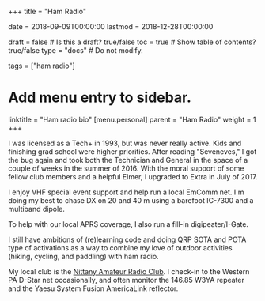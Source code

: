 +++
title = "Ham Radio"

date = 2018-09-09T00:00:00
lastmod = 2018-12-28T00:00:00

draft = false  # Is this a draft? true/false
toc = true  # Show table of contents? true/false
type = "docs"  # Do not modify.

tags = ["ham radio"]

# Add menu entry to sidebar.
linktitle = "Ham radio bio"
[menu.personal]
  parent = "Ham Radio"
  weight = 1
+++

I was licensed as a Tech+ in 1993, but was never really active. 
Kids and finishing grad school were higher priorities. 
After reading "Seveneves," I got the bug again and took both the Technician and General in the space of a couple of weeks in the summer of 2016. 
With the moral support of some fellow club members and a helpful Elmer, I upgraded to Extra in July of 2017.

I enjoy VHF special event support and help run a local EmComm net. I'm doing my best to chase DX on 20 and 40 m using a barefoot IC-7300 and a multiband dipole.

To help with our local APRS coverage, I also run a fill-in digipeater/I-Gate.

I still have ambitions of (re)learning code and doing QRP SOTA and POTA type of activations as a way to combine my love of outdoor activities (hiking, cycling, and paddling) with ham radio.

My local club is the [Nittany Amateur Radio Club](https://https://nittany-arc.net/).
I check-in to the Western PA D-Star net occasionally, and often monitor the 146.85 W3YA repeater and the Yaesu System Fusion AmericaLink reflector.
